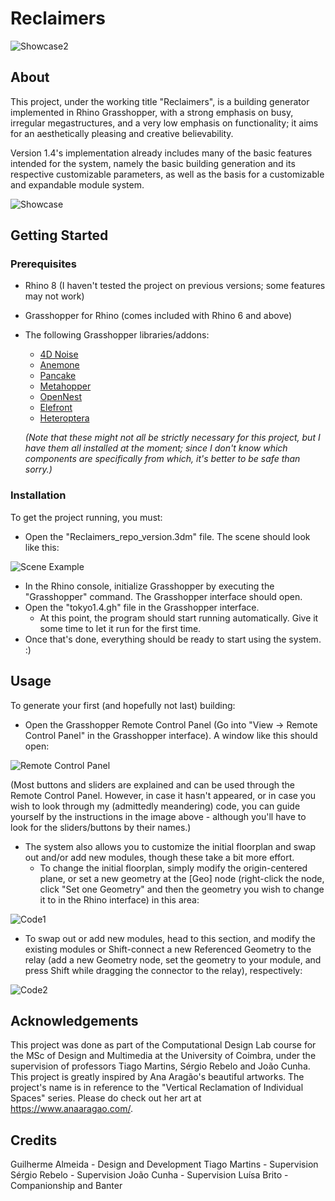 # Reclaimers

![Showcase2](/docs/showcase2.jpg)

## About
This project, under the working title "Reclaimers", is a building generator implemented in Rhino Grasshopper, with a strong emphasis on busy, irregular megastructures, and a very low emphasis on functionality; it aims for an aesthetically pleasing and creative believability.

Version 1.4's implementation already includes many of the basic features intended for the system, namely the basic building generation and its respective customizable parameters, as well as the basis for a customizable and expandable module system.

![Showcase](/docs/showcase.jpg)

## Getting Started

### Prerequisites

- Rhino 8 (I haven't tested the project on previous versions; some features may not work)
- Grasshopper for Rhino (comes included with Rhino 6 and above)
- The following Grasshopper libraries/addons:

  - [4D Noise](https://www.food4rhino.com/en/app/4d-noise)
  - [Anemone](https://www.food4rhino.com/en/app/anemone)
  - [Pancake](https://www.food4rhino.com/en/app/pancake)
  - [Metahopper](https://www.food4rhino.com/en/app/metahopper)
  - [OpenNest](https://www.food4rhino.com/en/app/opennest)
  - [Elefront](https://www.food4rhino.com/en/app/elefront)
  - [Heteroptera](https://www.food4rhino.com/en/app/heteroptera)

  *(Note that these might not all be strictly necessary for this project, but I have them all installed at the moment; since I don't know which components are specifically from which, it's better to be safe than sorry.)*

### Installation

To get the project running, you must:

- Open the "Reclaimers_repo_version.3dm" file. The scene should look like this:

![Scene Example](/docs/scene.jpg)

- In the Rhino console, initialize Grasshopper by executing the "Grasshopper" command. The Grasshopper interface should open.
- Open the "tokyo1.4.gh" file in the Grasshopper interface.
  - At this point, the program should start running automatically. Give it some time to let it run for the first time.
- Once that's done, everything should be ready to start using the system. :)

## Usage

To generate your first (and hopefully not last) building:

- Open the Grasshopper Remote Control Panel (Go into "View -> Remote Control Panel" in the Grasshopper interface). A window like this should open:

![Remote Control Panel](/docs/instructions.jpg)

(Most buttons and sliders are explained and can be used through the Remote Control Panel. However, in case it hasn't appeared, or in case you wish to look through my (admittedly meandering) code, you can guide yourself by the instructions in the image above - although you'll have to look for the sliders/buttons by their names.)

- The system also allows you to customize the initial floorplan and swap out and/or add new modules, though these take a bit more effort.
  - To change the initial floorplan, simply modify the origin-centered plane, or set a new geometry at the [Geo] node (right-click the node, click "Set one Geometry" and then the geometry you wish to change it to in the Rhino interface) in this area:

![Code1](/docs/initialfloorplan.png)
  - To swap out or add new modules, head to this section, and modify the existing modules or Shift-connect a new Referenced Geometry to the relay (add a new Geometry node, set the geometry to your module, and press Shift while dragging the connector to the relay), respectively:

![Code2](/docs/addmodules.png)

## Acknowledgements

This project was done as part of the Computational Design Lab course for the MSc of Design and Multimedia at the University of Coimbra, under the supervision of professors Tiago Martins, Sérgio Rebelo and João Cunha.
This project is greatly inspired by Ana Aragão's beautiful artworks. The project's name is in reference to the "Vertical Reclamation of Individual Spaces" series. Please do check out her art at https://www.anaaragao.com/. 

## Credits

Guilherme Almeida - Design and Development
Tiago Martins - Supervision
Sérgio Rebelo - Supervision
João Cunha - Supervision
Luísa Brito - Companionship and Banter
